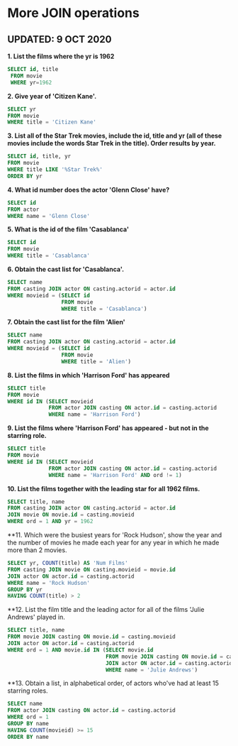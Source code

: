 # More JOIN operations
## UPDATED: 9 OCT 2020

**1. List the films where the yr is 1962** 
~~~sql
SELECT id, title
 FROM movie
 WHERE yr=1962
 ~~~

**2. Give year of 'Citizen Kane'.** 
~~~sql
SELECT yr
FROM movie
WHERE title = 'Citizen Kane'
~~~

**3. List all of the Star Trek movies, include the id, title and yr (all of these movies include the words Star Trek in the title). Order results by year.** 
~~~sql
SELECT id, title, yr
FROM movie
WHERE title LIKE '%Star Trek%'
ORDER BY yr
~~~

**4. What id number does the actor 'Glenn Close' have?** 
~~~sql
SELECT id
FROM actor
WHERE name = 'Glenn Close'
~~~

**5. What is the id of the film 'Casablanca'** 
~~~sql
SELECT id
FROM movie
WHERE title = 'Casablanca'
~~~

**6. Obtain the cast list for 'Casablanca'.** 
~~~sql
SELECT name
FROM casting JOIN actor ON casting.actorid = actor.id
WHERE movieid = (SELECT id
                 FROM movie
                 WHERE title = 'Casablanca')
~~~

**7. Obtain the cast list for the film 'Alien'** 
~~~sql
SELECT name
FROM casting JOIN actor ON casting.actorid = actor.id
WHERE movieid = (SELECT id
                 FROM movie
                 WHERE title = 'Alien')
~~~

**8. List the films in which 'Harrison Ford' has appeared** 
~~~sql
SELECT title
FROM movie
WHERE id IN (SELECT movieid
             FROM actor JOIN casting ON actor.id = casting.actorid
             WHERE name = 'Harrison Ford')
~~~

**9. List the films where 'Harrison Ford' has appeared - but not in the starring role.**
~~~sql
SELECT title
FROM movie
WHERE id IN (SELECT movieid
             FROM actor JOIN casting ON actor.id = casting.actorid
             WHERE name = 'Harrison Ford' AND ord != 1)
~~~


**10. List the films together with the leading star for all 1962 films.** 
~~~sql
SELECT title, name
FROM casting JOIN actor ON casting.actorid = actor.id
JOIN movie ON movie.id = casting.movieid
WHERE ord = 1 AND yr = 1962
~~~

**11. Which were the busiest years for 'Rock Hudson', show the year and the number of movies he made each year for any year in which he made more than 2 movies. 
~~~sql
SELECT yr, COUNT(title) AS 'Num Films'
FROM casting JOIN movie ON casting.movieid = movie.id
JOIN actor ON actor.id = casting.actorid
WHERE name = 'Rock Hudson'
GROUP BY yr
HAVING COUNT(title) > 2
~~~

**12. List the film title and the leading actor for all of the films 'Julie Andrews' played in. 
~~~sql
SELECT title, name
FROM movie JOIN casting ON movie.id = casting.movieid
JOIN actor ON actor.id = casting.actorid
WHERE ord = 1 AND movie.id IN (SELECT movie.id
                               FROM movie JOIN casting ON movie.id = casting.movieid
                               JOIN actor ON actor.id = casting.actorid
                               WHERE name = 'Julie Andrews')
~~~

**13. Obtain a list, in alphabetical order, of actors who've had at least 15 starring roles. 
~~~sql
SELECT name
FROM actor JOIN casting ON actor.id = casting.actorid
WHERE ord = 1
GROUP BY name
HAVING COUNT(movieid) >= 15
ORDER BY name
~~~
